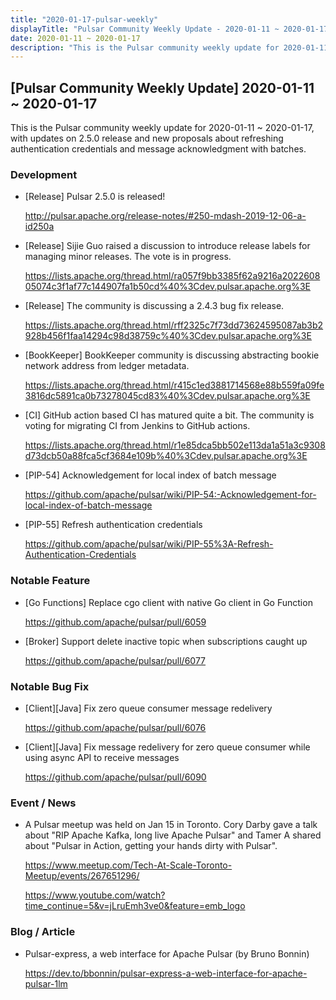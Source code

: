 ```yaml
---
title: "2020-01-17-pulsar-weekly"
displayTitle: "Pulsar Community Weekly Update - 2020-01-11 ~ 2020-01-17"
date: 2020-01-11 ~ 2020-01-17
description: "This is the Pulsar community weekly update for 2020-01-11 ~ 2020-01-17, with updates on 2.5.0 release and new proposals about refreshing authentication credentials and message acknowledgment with batches."
---
```


## [Pulsar Community Weekly Update] 2020-01-11 ~ 2020-01-17

This is the Pulsar community weekly update for 2020-01-11 ~ 2020-01-17, with updates on 2.5.0 release and new proposals about refreshing authentication credentials and message acknowledgment with batches. 

### Development

- [Release] Pulsar 2.5.0 is released!

    http://pulsar.apache.org/release-notes/#250-mdash-2019-12-06-a-id250a
    
- [Release] Sijie Guo raised a discussion to introduce release labels for managing minor releases. The vote is in progress.
  
    https://lists.apache.org/thread.html/ra057f9bb3385f62a9216a202260805074c3f1af77c144907fa1b50cd%40%3Cdev.pulsar.apache.org%3E

- [Release] The community is discussing a 2.4.3 bug fix release.

    https://lists.apache.org/thread.html/rff2325c7f73dd73624595087ab3b2928b456f1faa14294c98d38759c%40%3Cdev.pulsar.apache.org%3E
    
- [BookKeeper] BookKeeper community is discussing abstracting bookie network address from ledger metadata.

    https://lists.apache.org/thread.html/r415c1ed3881714568e88b559fa09fe3816dc5891ca0b73278045cd83%40%3Cdev.pulsar.apache.org%3E
    
- [CI] GitHub action based CI has matured quite a bit. The community is voting for migrating CI from Jenkins to GitHub actions.

    https://lists.apache.org/thread.html/r1e85dca5bb502e113da1a51a3c9308d73dcb50a88fca5cf3684e109b%40%3Cdev.pulsar.apache.org%3E
    
- [PIP-54] Acknowledgement for local index of batch message

    https://github.com/apache/pulsar/wiki/PIP-54:-Acknowledgement-for-local-index-of-batch-message
    
- [PIP-55] Refresh authentication credentials

    https://github.com/apache/pulsar/wiki/PIP-55%3A-Refresh-Authentication-Credentials

### Notable Feature

- [Go Functions] Replace cgo client with native Go client in Go Function

    https://github.com/apache/pulsar/pull/6059
    
- [Broker] Support delete inactive topic when subscriptions caught up

    https://github.com/apache/pulsar/pull/6077

### Notable Bug Fix

- [Client][Java] Fix zero queue consumer message redelivery

    https://github.com/apache/pulsar/pull/6076
    
- [Client][Java] Fix message redelivery for zero queue consumer while using async API to receive messages

    https://github.com/apache/pulsar/pull/6090

### Event / News

- A Pulsar meetup was held on Jan 15 in Toronto. Cory Darby gave a talk about "RIP Apache Kafka, long live Apache Pulsar" and Tamer A shared about "Pulsar in Action, getting your hands dirty with Pulsar".

    https://www.meetup.com/Tech-At-Scale-Toronto-Meetup/events/267651296/
    
    https://www.youtube.com/watch?time_continue=5&v=jLruEmh3ve0&feature=emb_logo

### Blog / Article
    
- Pulsar-express, a web interface for Apache Pulsar (by Bruno Bonnin)

    https://dev.to/bbonnin/pulsar-express-a-web-interface-for-apache-pulsar-1lm